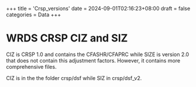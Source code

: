 +++
title = 'Crsp_versions'
date = 2024-09-01T02:16:23+08:00
draft = false
categories = Data
+++

# WRDS CRSP CIZ and SIZ

CIZ is CRSP 1.0 and contains the CFASHR/CFAPRC while SIZE is version 2.0 that does not contain this adjustment factors. However, it contains more comprehensive files.

CIZ is in the the folder crsp/dsf while SIZ in crsp/dsf_v2. 
